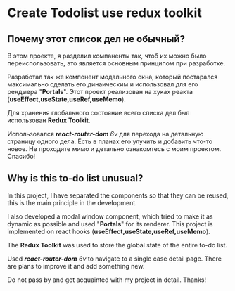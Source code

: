 # Create Todolist use redux toolkit

## Почему этот список дел не обычный?

В этом проекте, я разделил компаненты так, чтоб их можно было переиспользовать, это является основным принципом при разработке.

Разработал так же компонент модального окна, который постарался максимально сделать его динаическим и использовал для его рендыера "**Portals**". Этот проект реализован на хуках реакта (**useEffect,useState,useRef,useMemo**).

Для хранения глобального состояние всего списка дел был использован **Redux Toolkit**.

Использовался _**react-router-dom** 6v_ для перехода на детальную страницу одного дела. Есть в планах его улучить и добавить что-то новое. Не проходите мимо и детально ознакомтесь с моим проектом. Спасибо!


## Why is this to-do list unusual?
In this project, I have separated the components so that they can be reused, this is the main principle in the development.

I also developed a modal window component, which tried to make it as dynamic as possible and used "**Portals**" for its renderer. This project is implemented on react hooks (**useEffect,useState,useRef,useMemo**).

The **Redux Toolkit** was used to store the global state of the entire to-do list.

Used _**react-router-dom** 6v_ to navigate to a single case detail page. There are plans to improve it and add something new.

Do not pass by and get acquainted with my project in detail. Thanks!